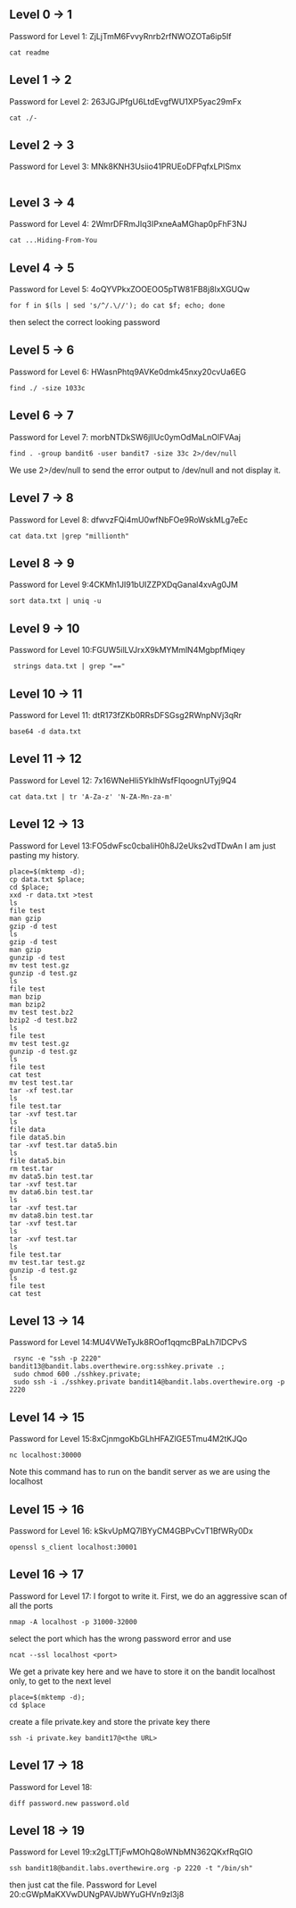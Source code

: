 
## Level 0 -> 1
Password for Level 1: ZjLjTmM6FvvyRnrb2rfNWOZOTa6ip5If
```
cat readme

```
## Level 1 -> 2
Password for Level 2: 263JGJPfgU6LtdEvgfWU1XP5yac29mFx
```
cat ./-

```


## Level 2 -> 3
Password for Level 3: MNk8KNH3Usiio41PRUEoDFPqfxLPlSmx
```

```
## Level 3 -> 4

Password for Level 4: 2WmrDFRmJIq3IPxneAaMGhap0pFhF3NJ
```
cat ...Hiding-From-You

```

## Level 4 -> 5
Password for Level 5: 4oQYVPkxZOOEOO5pTW81FB8j8lxXGUQw

```
for f in $(ls | sed 's/^/.\//'); do cat $f; echo; done

```
then select the correct looking password

## Level 5 -> 6

Password for Level 6: HWasnPhtq9AVKe0dmk45nxy20cvUa6EG

```
find ./ -size 1033c

```

## Level 6 -> 7

Password for Level 7: morbNTDkSW6jIlUc0ymOdMaLnOlFVAaj

```
find . -group bandit6 -user bandit7 -size 33c 2>/dev/null

```

We use 2>/dev/null to send the error output to /dev/null and not display it.
## Level 7 -> 8

Password for Level 8: dfwvzFQi4mU0wfNbFOe9RoWskMLg7eEc
```
cat data.txt |grep "millionth"

```

## Level 8 -> 9

Password for Level 9:4CKMh1JI91bUIZZPXDqGanal4xvAg0JM
```
sort data.txt | uniq -u

```
## Level 9 -> 10

Password for Level 10:FGUW5ilLVJrxX9kMYMmlN4MgbpfMiqey
```
 strings data.txt | grep "=="

```

## Level 10 -> 11

Password for Level 11: dtR173fZKb0RRsDFSGsg2RWnpNVj3qRr
```
base64 -d data.txt

```
## Level 11 -> 12

Password for Level 12: 7x16WNeHIi5YkIhWsfFIqoognUTyj9Q4
```
cat data.txt | tr 'A-Za-z' 'N-ZA-Mn-za-m'

```

## Level 12 -> 13

Password for Level 13:FO5dwFsc0cbaIiH0h8J2eUks2vdTDwAn
I am just pasting my history.

```
place=$(mktemp -d);
cp data.txt $place;
cd $place;
xxd -r data.txt >test
ls
file test
man gzip
gzip -d test
ls
gzip -d test
man gzip
gunzip -d test
mv test test.gz
gunzip -d test.gz
ls
file test
man bzip
man bzip2
mv test test.bz2
bzip2 -d test.bz2
ls
file test
mv test test.gz
gunzip -d test.gz
ls
file test
cat test
mv test test.tar
tar -xf test.tar
ls
file test.tar
tar -xvf test.tar
ls
file data
file data5.bin
tar -xvf test.tar data5.bin
ls
file data5.bin
rm test.tar
mv data5.bin test.tar
tar -xvf test.tar
mv data6.bin test.tar
ls
tar -xvf test.tar
mv data8.bin test.tar
tar -xvf test.tar
ls
tar -xvf test.tar
ls
file test.tar
mv test.tar test.gz
gunzip -d test.gz
ls
file test
cat test
```
## Level 13 -> 14

Password for Level 14:MU4VWeTyJk8ROof1qqmcBPaLh7lDCPvS
```
 rsync -e "ssh -p 2220" bandit13@bandit.labs.overthewire.org:sshkey.private .;
 sudo chmod 600 ./sshkey.private;
 sudo ssh -i ./sshkey.private bandit14@bandit.labs.overthewire.org -p 2220

```

## Level 14 -> 15

Password for Level 15:8xCjnmgoKbGLhHFAZlGE5Tmu4M2tKJQo

```
nc localhost:30000

```
Note this command has to run on the bandit server as we are using the localhost
## Level 15 -> 16

Password for Level 16: kSkvUpMQ7lBYyCM4GBPvCvT1BfWRy0Dx

```
openssl s_client localhost:30001

```

## Level 16 -> 17

Password for Level 17: I forgot to write it.
First, we do an aggressive scan of all the ports 
```
nmap -A localhost -p 31000-32000
```
select the port which has the wrong password error and use 
```
ncat --ssl localhost <port> 
```
We get a private key here and we have to store it on the bandit localhost only, to get to the next level

```
place=$(mktemp -d);
cd $place
```

create a file private.key and store the private key there
```
ssh -i private.key bandit17@<the URL>
```


## Level 17 -> 18

Password for Level 18: 

```
diff password.new password.old

```
## Level 18 -> 19

Password for Level 19:x2gLTTjFwMOhQ8oWNbMN362QKxfRqGlO
```
ssh bandit18@bandit.labs.overthewire.org -p 2220 -t "/bin/sh"
```
then just cat the file.
Password for Level 20:cGWpMaKXVwDUNgPAVJbWYuGHVn9zl3j8
